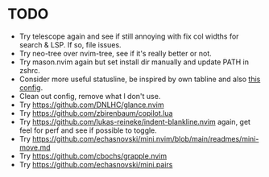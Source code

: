 # TODO

- Try telescope again and see if still annoying with fix col widths for search & LSP. If so, file issues.
- Try neo-tree over nvim-tree, see if it's really better or not.
- Try mason.nvim again but set install dir manually and update PATH in zshrc.
- Consider more useful statusline, be inspired by own tabline and also [this config](https://github.com/JoosepAlviste/dotfiles/blob/master/config/nvim/lua/j/statusline.lua).
- Clean out config, remove what I don't use.
- Try https://github.com/DNLHC/glance.nvim
- Try https://github.com/zbirenbaum/copilot.lua
- Try https://github.com/lukas-reineke/indent-blankline.nvim again, get feel for perf and see if possible to toggle.
- Try https://github.com/echasnovski/mini.nvim/blob/main/readmes/mini-move.md
- Try https://github.com/cbochs/grapple.nvim
- Try https://github.com/echasnovski/mini.pairs
